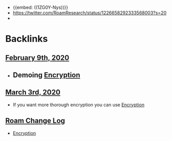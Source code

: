 - {{embed: ((1ZG0Y-Nys))}}
- https://twitter.com/RoamResearch/status/1226658292333568003?s=20
- 

# Backlinks
## [February 9th, 2020](<February 9th, 2020.md>)
- ## Demoing [Encryption](<Encryption.md>)

## [March 3rd, 2020](<March 3rd, 2020.md>)
- If you want more thorough encryption you can use [Encryption](<Encryption.md>)

## [Roam Change Log](<Roam Change Log.md>)
- [Encryption](<Encryption.md>)

